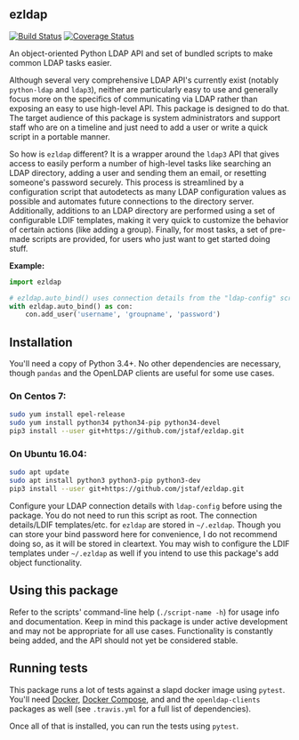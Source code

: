 ezldap
---------------------------------------------
[![Build Status](https://travis-ci.org/jstaf/ezldap.svg?branch=master)](https://travis-ci.org/jstaf/ezldap)
[![Coverage Status](https://coveralls.io/repos/github/jstaf/ezldap/badge.svg?branch=master)](https://coveralls.io/github/jstaf/ezldap?branch=master)

An object-oriented Python LDAP API and set of bundled scripts to make
common LDAP tasks easier.

Although several very comprehensive LDAP API's currently exist (notably
`python-ldap` and `ldap3`), neither are particularly easy to use and
generally focus more on the specifics of communicating via LDAP rather than
exposing an easy to use high-level API. This package is designed to do that.
The target audience of this package is system administrators and support
staff who are on a timeline and just need to add a user or write a quick
script in a portable manner.

So how is `ezldap` different? It is a wrapper around the `ldap3`
API that gives access to easily perform a number of high-level tasks
like searching an LDAP directory, adding a user and sending them an
email, or resetting someone's password securely. This process is
streamlined by a configuration script that autodetects as many LDAP
configuration values as possible and automates future connections to the
directory server. Additionally, additions to an LDAP directory are performed
using a set of configurable LDIF templates, making it very quick to
customize the behavior of certain actions (like adding a group). Finally,
for most tasks, a set of pre-made scripts are provided, for users who just
want to get started doing stuff.

**Example:**

```python
import ezldap

# ezldap.auto_bind() uses connection details from the "ldap-config" script
with ezldap.auto_bind() as con:
    con.add_user('username', 'groupname', 'password')
```

## Installation

You'll need a copy of Python 3.4+.
No other dependencies are necessary,
though `pandas` and the OpenLDAP clients are useful for some use cases.

### On Centos 7:

```bash
sudo yum install epel-release
sudo yum install python34 python34-pip python34-devel
pip3 install --user git+https://github.com/jstaf/ezldap.git
```

### On Ubuntu 16.04:

```bash
sudo apt update
sudo apt install python3 python3-pip python3-dev
pip3 install --user git+https://github.com/jstaf/ezldap.git
```

Configure your LDAP connection details with `ldap-config` before using the package.
You do not need to run this script as root.
The connection details/LDIF templates/etc. for `ezldap` are stored in `~/.ezldap`.
Though you can store your bind password here for convenience,
I do not recommend doing so, as it will be stored in cleartext.
You may wish to configure the LDIF templates under `~/.ezldap`
as well if you intend to use this package's add object functionality.

## Using this package

Refer to the scripts' command-line help (`./script-name -h`) for usage info and documentation.
Keep in mind this package is under active development and may not be appropriate for all use cases.
Functionality is constantly being added, and the API should not yet be considered stable.

## Running tests

This package runs a lot of tests against a slapd docker image using `pytest`.
You'll need [Docker](https://www.docker.com/community-edition),
[Docker Compose](https://docs.docker.com/compose/install/),
and and the `openldap-clients` packages as well
(see `.travis.yml` for a full list of dependencies).

Once all of that is installed, you can run the tests using `pytest`.

